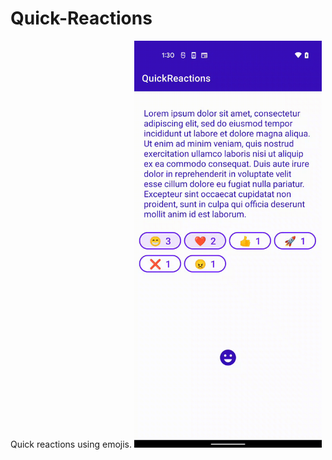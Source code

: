 # Quick-Reactions
Quick reactions using emojis.
<img src="https://github.com/Bresiu/Quick-Reactions/blob/master/media/device-2021-11-08-133031.gif" width="300">
